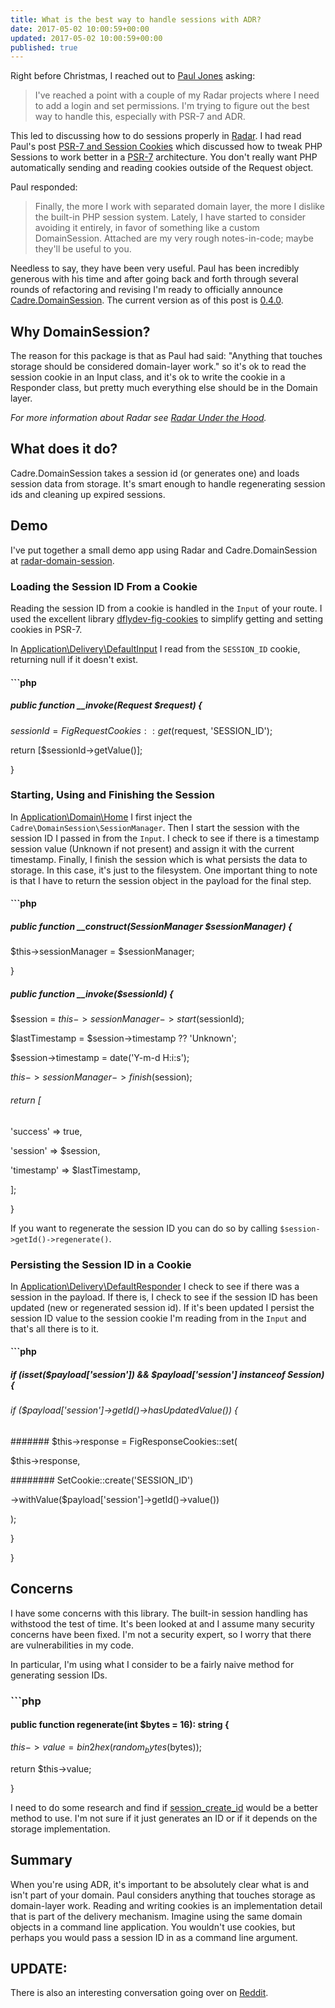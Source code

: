```yaml
---
title: What is the best way to handle sessions with ADR?
date: 2017-05-02 10:00:59+00:00
updated: 2017-05-02 10:00:59+00:00
published: true
---
```


Right before Christmas, I reached out to [Paul Jones](http://paul-m-jones.com/) asking:

>  I've reached a point with a couple of my Radar projects where I need to add a login and set permissions.  I'm trying to figure out the best way to handle this, especially with PSR-7 and ADR.

This led to discussing how to do sessions properly in [Radar](/radar-under-the-hood/). I had read Paul's post [PSR-7 and Session Cookies](http://paul-m-jones.com/archives/6310) which discussed how to tweak PHP Sessions to work better in a [PSR-7](http://www.php-fig.org/psr/psr-7/) architecture. You don't really want PHP automatically sending and reading cookies outside of the Request object.

Paul responded:

>  Finally, the more I work with separated domain layer, the more I dislike the built-in PHP session system. Lately, I have started to consider avoiding it entirely, in favor of something like a custom DomainSession. Attached are my very rough notes-in-code; maybe they'll be useful to you.

Needless to say, they have been very useful. Paul has been incredibly generous with his time and after going back and forth through several rounds of refactoring and revising I'm ready to officially announce [Cadre.DomainSession](https://github.com/cadrephp/Cadre.DomainSession). The current version as of this post is [0.4.0](https://github.com/cadrephp/Cadre.DomainSession/releases/tag/0.4.0).

## Why DomainSession?

The reason for this package is that as Paul had said: "Anything that touches storage should be considered domain-layer work." so it's ok to read the session cookie in an Input class, and it's ok to write the cookie in a Responder class, but pretty much everything else should be in the Domain layer.

_For more information about Radar see [Radar Under the Hood](/radar-under-the-hood/)._

## What does it do?

Cadre.DomainSession takes a session id (or generates one) and loads session data from storage. It's smart enough to handle regenerating session ids and cleaning up expired sessions.

## Demo

I've put together a small demo app using Radar and Cadre.DomainSession at [radar-domain-session](https://github.com/futureproofphp/radar-domain-session).

### Loading the Session ID From a Cookie

Reading the session ID from a cookie is handled in the `Input` of your route. I used the excellent library [dflydev-fig-cookies](https://github.com/dflydev/dflydev-fig-cookies) to simplify getting and setting cookies in PSR-7.

In [Application\Delivery\DefaultInput](https://github.com/futureproofphp/radar-domain-session/blob/master/src/Application/Delivery/DefaultInput.php#L11-L15) I read from the `SESSION_ID` cookie, returning null if it doesn't exist.

#### ```php

##### public function __invoke(Request $request) {

$sessionId = FigRequestCookies::get($request, 'SESSION_ID');

return [$sessionId->getValue()];

}

### Starting, Using and Finishing the Session

In [Application\Domain\Home](https://github.com/futureproofphp/radar-domain-session/blob/master/src/Application/Domain/Home.php#L12-L32) I first inject the `Cadre\DomainSession\SessionManager`. Then I start the session with the session ID I passed in from the `Input`. I check to see if there is a timestamp session value (Unknown if not present) and assign it with the current timestamp. Finally, I finish the session which is what persists the data to storage. In this case, it's just to the filesystem. One important thing to note is that I have to return the session object in the payload for the final step.

#### ```php

##### public function __construct(SessionManager $sessionManager) {

$this->sessionManager = $sessionManager;

}

##### public function __invoke($sessionId) {

$session = $this->sessionManager->start($sessionId);

$lastTimestamp = $session->timestamp ?? 'Unknown';

$session->timestamp = date('Y-m-d H:i:s');

$this->sessionManager->finish($session);

###### return [

'success' => true,

'session' => $session,

'timestamp' => $lastTimestamp,

];

}

If you want to regenerate the session ID you can do so by calling `$session->getId()->regenerate()`.

### Persisting the Session ID in a Cookie

In [Application\Delivery\DefaultResponder](https://github.com/futureproofphp/radar-domain-session/blob/master/src/Application/Delivery/DefaultResponder.php#L42-L50) I check to see if there was a session in the payload. If there is, I check to see if the session ID has been updated (new or regenerated session id).  If it's been updated I persist the session ID value to the session cookie I'm reading from in the `Input` and that's all there is to it.

#### ```php

##### if (isset($payload['session']) && $payload['session'] instanceof Session) {

###### if ($payload['session']->getId()->hasUpdatedValue()) {

####### $this->response = FigResponseCookies::set(

$this->response,

######## SetCookie::create('SESSION_ID')

->withValue($payload['session']->getId()->value())

);

}

}

## Concerns

I have some concerns with this library. The built-in session handling has withstood the test of time. It's been looked at and I assume many security concerns have been fixed. I'm not a security expert, so I worry that there are vulnerabilities in my code.

In particular, I'm using what I consider to be a fairly naive method for generating session IDs.

### ```php

#### public function regenerate(int $bytes = 16): string {

$this->value = bin2hex(random_bytes($bytes));

return $this->value;

}

I need to do some research and find if [session_create_id](http://php.net/manual/en/function.session-create-id.php) would be a better method to use. I'm not sure if it just generates an ID or if it depends on the storage implementation.

## Summary

When you're using ADR, it's important to be absolutely clear what is and isn't part of your domain. Paul considers anything that touches storage as domain-layer work. Reading and writing cookies is an implementation detail that is part of the delivery mechanism. Imagine using the same domain objects in a command line application. You wouldn't use cookies, but perhaps you would pass a session ID in as a command line argument.

## UPDATE: 

There is also an interesting conversation going over on [Reddit](https://www.reddit.com/r/PHP/comments/68th28/what_is_the_best_way_to_handle_sessions_with_adr/).


